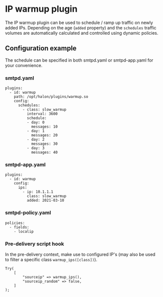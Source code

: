 # IP warmup plugin

The IP warmup plugin can be used to schedule / ramp up traffic on newly added IPs.
Depending on the age (```added``` property) and the ```schedules``` traffic volumes are automatically calculated and controlled using dynamic policies.

## Configuration example

The schedule can be specified in both smtpd.yaml or smtpd-app.yaml for your convenience.

### smtpd.yaml

```
plugins:
  - id: warmup
    path: /opt/halon/plugins/warmup.so
    config:
      schedules:
        - class: slow_warmup
          interval: 3600
          schedule:
          - day: 0
            messages: 10
          - day: 1
            messages: 20
          - day: 2
            messages: 30
          - day: 3
            messages: 40
```

### smtpd-app.yaml

```
plugins:
  - id: warmup
    config:
      ips:
        - ip: 10.1.1.1
          class: slow_warmup
          added: 2021-03-10
```

### smtpd-policy.yaml

```
policies:
  - fields:
    - localip
```

### Pre-delivery script hook

In the pre-delivery context, make use to configured IP's (may also be used to filter a specific class ```warmup_ips([class])```).

```
Try(
	[
		"sourceip" => warmup_ips(),
		"sourceip_random" => false,
	]
);
```
